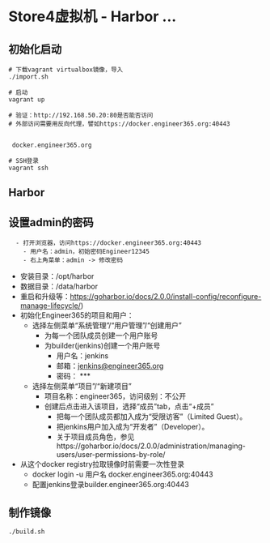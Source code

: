 # Store4虚拟机 - Harbor ...

## 初始化启动
  ```shell
  # 下载vagrant virtualbox镜像，导入
  ./import.sh

  # 启动
  vagrant up

  # 验证：http://192.168.50.20:80是否能否访问
  # 外部访问需要用反向代理，譬如https://docker.engineer365.org:40443


   docker.engineer365.org

  # SSH登录
  vagrant ssh
  ```

## Harbor
   ## 设置admin的密码
      - 打开浏览器，访问https://docker.engineer365.org:40443
        - 用户名：admin，初始密码Engineer12345
        - 右上角菜单：admin -> 修改密码
   - 安装目录：/opt/harbor
   - 数据目录：/data/harbor
   - 重启和升级等：https://goharbor.io/docs/2.0.0/install-config/reconfigure-manage-lifecycle/)
   - 初始化Engineer365的项目和用户：
     - 选择左侧菜单“系统管理”/“用户管理”/“创建用户”
       - 为每一个团队成员创建一个用户账号
       - 为builder(jenkins)创建一个用户账号
         - 用户名：jenkins
         - 邮箱：jenkins@engineer365.org
         - 密码： ***
     - 选择左侧菜单“项目”/“新建项目”
       - 项目名称：engineer365，访问级别：不公开
       - 创建后点击进入该项目，选择“成员”tab，点击“+成员”
         - 把每一个团队成员都加入成为“受限访客”（Limited Guest）。
         - 把jenkins用户加入成为“开发者”（Developer）。
         - 关于项目成员角色，参见https://goharbor.io/docs/2.0.0/administration/managing-users/user-permissions-by-role/
   - 从这个docker registry拉取镜像时前需要一次性登录
     - docker login -u 用户名 docker.engineer365.org:40443
     - 配置jenkins登录builder.engineer365.org:40443


## 制作镜像
  ```shell
  ./build.sh
  ```
